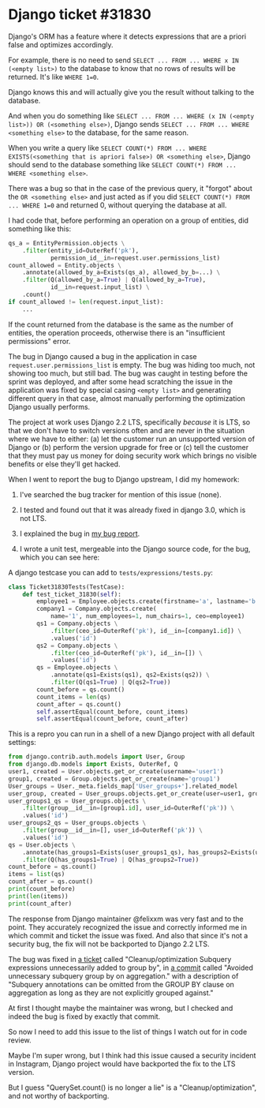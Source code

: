 # Django ticket #31830

Django's ORM has a feature where it detects expressions that are a priori false and optimizes accordingly.

For example, there is no need to send `SELECT ... FROM ... WHERE x IN (<empty list>)` to the database to know that no rows of results will be returned. It's like `WHERE 1=0`.

Django knows this and will actually give you the result without talking to the database.

And when you do something like `SELECT ... FROM ... WHERE (x IN (<empty list>)) OR (<something else>)`,
Django sends `SELECT ... FROM ... WHERE <something else>` to the database, for the same reason.

When you write a query like `SELECT COUNT(*) FROM ... WHERE EXISTS(<something that is apriori false>) OR <something else>`,
Django should send to the database something like `SELECT COUNT(*) FROM ... WHERE <something else>`.

There was a bug so that in the case of the previous query, it "forgot" about the `OR <something else>` and just acted as if you did
`SELECT COUNT(*) FROM ... WHERE 1=0` and returned 0, without querying the database at all.

I had code that, before performing an operation on a group of entities, did something like this:

```python
qs_a = EntityPermission.objects \
    .filter(entity_id=OuterRef('pk'),
            permission_id__in=request.user.permissions_list)
count_allowed = Entity.objects \
    .annotate(allowed_by_a=Exists(qs_a), allowed_by_b=...) \
    .filter(Q(allowed_by_a=True) | Q(allowed_by_a=True),
            id__in=request.input_list) \
    .count()
if count_allowed != len(request.input_list):
    ...
```

If the count returned from the database is the same as the number of entities, the operation proceeds, otherwise there is an "insufficient permissions" error.

The bug in Django caused a bug in the application in case `request.user.permissions_list` is empty.
The bug was hiding too much, not showing too much, but still bad.
The bug was caught in testing before the sprint was deployed,
and after some head scratching the issue in the application was fixed by special casing `<empty list>`
and generating different query in that case, almost manually performing the optimization Django usually performs.

The project at work uses Django 2.2 LTS, specifically _because_ it is LTS, so that we don't have to switch versions often and are never in the situation where we have to either:
(a) let the customer run an unsupported version of Django or
(b) perform the version upgrade for free or
(c) tell the customer that they must pay us money for doing security work which brings no visible benefits or else they'll get hacked.

When I went to report the bug to Django upstream, I did my homework:

1. I've searched the bug tracker for mention of this issue (none).

2. I tested and found out that it was already fixed in django 3.0, which is not LTS.

3. I explained the bug in [my bug report](https://code.djangoproject.com/ticket/31830).

4. I wrote a unit test, mergeable into the Django source code, for the bug, which you can see here:

A django testcase you can add to `tests/expressions/tests.py`:

```python
class Ticket31830Tests(TestCase):
    def test_ticket_31830(self):
        employee1 = Employee.objects.create(firstname='a', lastname='b')
        company1 = Company.objects.create(
            name='1', num_employees=1, num_chairs=1, ceo=employee1)
        qs1 = Company.objects \
            .filter(ceo_id=OuterRef('pk'), id__in=[company1.id]) \
            .values('id')
        qs2 = Company.objects \
            .filter(ceo_id=OuterRef('pk'), id__in=[]) \
            .values('id')
        qs = Employee.objects \
            .annotate(qs1=Exists(qs1), qs2=Exists(qs2)) \
            .filter(Q(qs1=True) | Q(qs2=True))
        count_before = qs.count()
        count_items = len(qs)
        count_after = qs.count()
        self.assertEqual(count_before, count_items)
        self.assertEqual(count_before, count_after)
```

This is a repro you can run in a shell of a new Django project with all default settings:

```python
from django.contrib.auth.models import User, Group
from django.db.models import Exists, OuterRef, Q
user1, created = User.objects.get_or_create(username='user1')
group1, created = Group.objects.get_or_create(name='group1')
User_groups = User._meta.fields_map['User_groups+'].related_model
user_group, created = User_groups.objects.get_or_create(user=user1, group=group1)
user_groups1_qs = User_groups.objects \
    .filter(group__id__in=[group1.id], user_id=OuterRef('pk')) \
    .values('id')
user_groups2_qs = User_groups.objects \
    .filter(group__id__in=[], user_id=OuterRef('pk')) \
    .values('id')
qs = User.objects \
    .annotate(has_groups1=Exists(user_groups1_qs), has_groups2=Exists(user_groups2_qs)) \
    .filter(Q(has_groups1=True) | Q(has_groups2=True))
count_before = qs.count()
items = list(qs)
count_after = qs.count()
print(count_before)
print(len(items))
print(count_after)
```

The response from Django maintainer @felixxm was very fast and to the point.
They accurately recognized the issue and correctly informed me in which commit and ticket the issue was fixed.
And also that since it's not a security bug, the fix will not be backported to Django 2.2 LTS.

The bug was fixed in [a ticket](https://code.djangoproject.com/ticket/30158) called "Cleanup/optimization Subquery expressions unnecessarily added to group by",
in [a commit](https://code.djangoproject.com/changeset/fb3f034f1c63160c0ff13c609acd01c18be12f80/) called "Avoided unnecessary subquery group by on aggregation."
with a description of "Subquery annotations can be omitted from the GROUP BY clause on aggregation as long as they are not explicitly grouped against."

At first I thought maybe the maintainer was wrong, but I checked and indeed the bug is fixed by exactly that commit.

So now I need to add this issue to the list of things I watch out for in code review.

Maybe I'm super wrong, but I think had this issue caused a security incident in Instagram, Django project would have backported the fix to the LTS version.

But I guess "QuerySet.count() is no longer a lie" is a "Cleanup/optimization", and not worthy of backporting.
